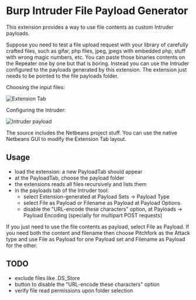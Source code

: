 Burp Intruder File Payload Generator
========
This extension provides a way to use file contents as custom Intruder payloads.

Suppose you need to test a file upload request with your library of carefully crafted files, such as gifar, php files, jpeg, jpegs with embedded php, stuff with wrong magic numbers, etc. You can paste those binaries contents on the Repeater one by one but that is boring.
Instead you can use the Intruder configured to the payloads generated by this extension. The extension just needs to be pointed to the file payloads folder.

Choosing the input files:

![Extension Tab](https://cld.pt/dl/thumb/6d4778d0-76f1-4773-9b6f-3a52c1358f37/BurpIntruderFilePayload.png?size=xl&crop=false&format=png)


Configuring the Intruder:

![Intruder payload](https://cld.pt/dl/thumb/10f85746-3327-45c2-ab46-250639d92f02/BurpIntruderFilePayload2.png?size=xl&crop=false&format=png)


The source includes the Netbeans project stuff. You can use the native Netbeans GUI to modify the Extension Tab layout.


Usage
------
* load the extension: a new PayloadTab should appear
* at the PayloadTab, choose the payload folder
 * the extensions reads all files recursively and lists them
* in the payloads tab of the Intruder tool:
  * select Extension-generated at Payload Sets -> Payload Type
  * select File as Payload or Filename as Payload at Payload Options
  * disable the "URL-encode these characters" option, at Payloads -> Payload Encoding (specially for multipart POST requests)
  
If you just need to use the file contents as payload, select File as Payload. 
If you need both the content and filename then choose Pitchfork as the Attack type and use File as Payload for one Payload set and Filename as Payload for the other.


TODO
------
* exclude files like .DS_Store
* button to disable the "URL-encode these characters" option
* verify file read permissions upon folder selection